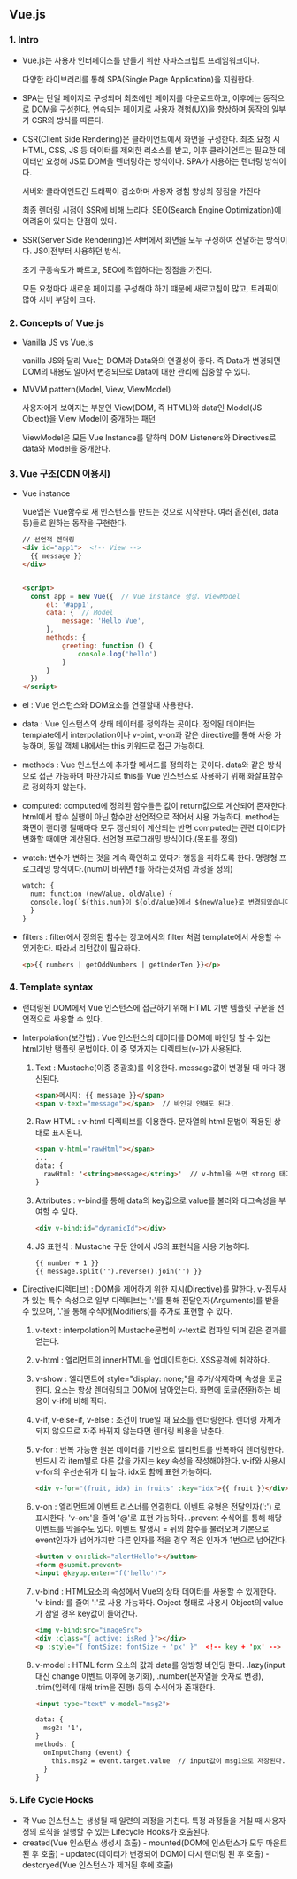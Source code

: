 ## Vue.js

### 1. Intro

- Vue.js는 사용자 인터페이스를 만들기 위한 자파스크립트 프레임워크이다.

  다양한 라이브러리를 통해 SPA(Single Page Application)을 지원한다.



- SPA는 단일 페이지로 구성되며 최초에만 페이지를 다운로드하고, 이후에는 동적으로 DOM을 구성한다. 연속되는 페이지로 사용자 경험(UX)을 향상하며 동작의 일부가 CSR의 방식를 따른다.



- CSR(Client Side Rendering)은 클라이언트에서 화면을 구성한다. 최초 요청 시 HTML, CSS, JS 등 데이터를 제외한 리소스를 받고, 이후 클라이언트는 필요한 데이터만 요청해 JS로 DOM을 렌더링하는 방식이다. SPA가 사용하는 렌더링 방식이다.

  서버와 클라이언트간 트래픽이 감소하며 사용자 경험 향상의 장점을 가진다

  최종 렌더링 시점이 SSR에 비해 느리다. SEO(Search Engine Optimization)에 어려움이 있다는 단점이 있다.

- SSR(Server Side Rendering)은 서버에서 화면을 모두 구성하여 전달하는 방식이다. JS이전부터 사용하던 방식.

  초기 구동속도가 빠르고, SEO에 적합하다는 장점을 가진다.

  모든 요청마다 새로운 페이지를 구성해야 하기 떄문에 새로고침이 많고, 트래픽이 많아 서버 부담이 크다.





### 2. Concepts of Vue.js

- Vanilla JS vs Vue.js

  vanilla JS와 달리 Vue는 DOM과 Data와의 연결성이 좋다. 즉 Data가 변경되면 DOM의 내용도 알아서 변경되므로 Data에 대한 관리에 집중할 수 있다.

- MVVM pattern(Model, View, ViewModel)

  사용자에게 보여지는 부분인 View(DOM, 즉 HTML)와 data인 Model(JS Object)을 View Model이 중개하는 패던

  ViewModel은 모든 Vue Instance를 말하며 DOM Listeners와 Directives로  data와 Model을 중개한다.





### 3. Vue 구조(CDN 이용시)

- Vue instance

  Vue앱은 Vue함수로 새 인스턴스를 만드는 것으로 시작한다. 여러 옵션(el, data 등)들로 원하는 동작을 구현한다.

  ```html
  // 선언적 렌더링
  <div id="app1">  <!-- View -->
    {{ message }}
  </div>
  
  
  <script>
    const app = new Vue({  // Vue instance 생성. ViewModel
        el: '#app1',
        data: {  // Model
            message: 'Hello Vue',
        },
        methods: {
            greeting: function () {
                console.log('hello')
            }
        }
    })
  </script>
  ```

- el : Vue 인스턴스와 DOM요소를 연결할때 사용한다.
- data : Vue 인스턴스의 상태 데이터를 정의하는 곳이다. 정의된 데이터는 template에서 interpolation이나 v-bint, v-on과 같은 directive를 통해 사용 가능하며, 동일 객체 내에서는 this 키워드로 접근 가능하다.
- methods : Vue 인스턴스에 추가할 메서드를 정의하는 곳이다. data와 같은 방식으로 접근 가능하며 마찬가지로 this를 Vue 인스턴스로 사용하기 위해 화살표함수로 정의하지 않는다.

- computed: computed에 정의된 함수들은 값이 return값으로 계산되어 존재한다. html에서 함수 실행이 아닌 함수만 선언적으로 적어서 사용 가능하다. method는 화면이 랜더링 될때마다 모두 갱신되어 계산되는 반면 computed는 관련 데이터가 변화할 때에만 계산된다. 선언형 프로그래밍 방식이다.(목표를 정의)

- watch: 변수가 변하는 것을 계속 확인하고 있다가 행동을 취하도록 한다. 명령형 프로그래밍 방식이다.(num이 바뀌면 f를 하라는것처럼 과정을 정의)

  ```html
  watch: {
    num: function (newValue, oldValue) {
  	console.log(`${this.num}이 ${oldValue}에서 ${newValue}로 변경되었습니다.`)
    }
  }
  ```

- filters : filter에서 정의된 함수는 장고에서의 filter 처럼 template에서 사용할 수 있게한다. 따라서 리턴값이 필요하다.

  ```html
  <p>{{ numbers | getOddNumbers | getUnderTen }}</p>
  ```





### 4. Template syntax

- 랜더링된 DOM에서 Vue 인스턴스에 접근하기 위해 HTML 기반 템플릿 구문을 선언적으로 사용할 수 있다.



- Interpolation(보간법) : Vue 인스턴스의 데이터를 DOM에 바인딩 할 수 있는 html기반 탬플릿 문법이다. 이 중 몇가지는 디렉티브(v-)가 사용된다.

  1. Text : Mustache(이중 중괄호)를 이용한다. message값이 변경될 때 마다 갱신된다.

     ```html
     <span>메시지: {{ message }}</span>
     <span v-text="message"></span>  // 바인딩 안해도 된다.
     ```

  2. Raw HTML : v-html 디렉티브를 이용한다. 문자열의 html 문법이 적용된 상태로 표시된다.

     ```html
     <span v-html="rawHtml"></span>
     ...
     data: {
       rawHtml: '<string>message</string>'  // v-html을 쓰면 strong 태그가 적용되어 나온다.
     }
     ```

  3. Attributes : v-bind를 통해 data의 key값으로 value를 불러와 태그속성을 부여할 수 있다.

     ```html
     <div v-bind:id="dynamicId"></div>
     ```

  4. JS 표현식 : Mustache 구문 안에서 JS의 표현식을 사용 가능하다.

     ```html
     {{ number + 1 }}
     {{ message.split('').reverse().join('') }}
     ```

- Directive(디렉티브) : DOM을 제어하기 위한 지시(Directive)를 말한다. v-접두사가 있는 특수 속성으로 일부 디렉티브는 ':'를 통해 전달인자(Arguments)를 받을 수 있으며, '.'을 통해 수식어(Modifiers)를 추가로 표현할 수 있다.

  1. v-text : interpolation의 Mustache문법이 v-text로 컴파일 되며 같은 결과를 얻는다.

  2. v-html : 엘리먼트의 innerHTML을 업데이트한다. XSS공격에 취약하다.

  3. v-show : 엘리먼트에 style="display: none;"을 추가/삭제하며 속성을 토글한다. 요소는 항상 렌더링되고 DOM에 남아있는다. 화면에 토글(전환)하는 비용이 v-if에 비해 적다.

  4. v-if, v-else-if, v-else : 조건이 true일 때 요소를 렌더링한다. 렌더링 자체가 되지 않으므로 자주 바뀌지 않는다면 렌더링 비용을 낮춘다.

  5. v-for : 반복 가능한 원본 데이터를 기반으로 엘리먼트를 반복하여 렌더링한다. 반드시 각 item별로 다른 값을 가지는 key 속성을 작성해야한다. v-if와 사용시 v-for의 우선순위가 더 높다. idx도 함께 표현 가능하다.

     ```html
     <div v-for="(fruit, idx) in fruits" :key="idx">{{ fruit }}</div>
     ```

  6. v-on : 엘리먼트에 이벤트 리스너를 연결한다. 이벤트 유형은 전달인자(':') 로 표시한다. 'v-on:'을 줄여 '@'로 표현 가능하다. .prevent 수식어를 통해 해당 이벤트를 막을수도 있다. 이벤트 발생시 = 뒤의 함수를 불러오며 기본으로 event인자가 넘어가지만 다른 인자를 적을 경우 적은 인자가 1번으로 넘어간다.

     ```html
     <button v-on:click="alertHello"></button>
     <form @submit.prevent>
     <input @keyup.enter="f('hello')">
     ```

  7. v-bind : HTML요소의 속성에서 Vue의 상태 데이터를 사용할 수 있게한다. 'v-bind:'를 줄여 ':'로 사용 가능하다. Object 형태로 사용시 Object의 value가 참일 경우 key값이 들어간다.

     ```html
     <img v-bind:src="imageSrc">
     <div :class="{ active: isRed }"></div>
     <p :style="{ fontSize: fontSize + 'px' }"  <!-- key + 'px' -->
     ```

  8. v-model : HTML form 요소의 값과 data를 양방향 바인딩 한다. .lazy(input 대신 change 이벤트 이후에 동기화), .number(문자열을 숫자로 변경), .trim(입력에 대해 trim을 진행) 등의 수식어가 존재한다.

     ```html
     <input type="text" v-model="msg2">
     
     data: {
       msg2: '1',
     }
     methods: {
       onInputChang (event) {
         this.msg2 = event.target.value  // input값이 msg1으로 저장된다.
       }
     }
     ```





### 5. Life Cycle Hocks

- 각 Vue 인스턴스는 생성될 때 일련의 과정을 거친다. 특정 과정들을 거칠 때 사용자 정의 로직을 실행할 수 있는 Lifecycle Hooks가 호출된다.
- created(Vue 인스턴스 생성시 호출) - mounted(DOM에 인스턴스가 모두 마운트 된 후 호출) - updated(데이터가 변경되어 DOM이 다시 랜더링 된 후 호출) - destoryed(Vue 인스턴스가 제거된 후에 호출)
